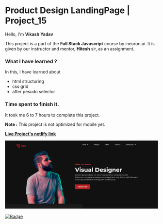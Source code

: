 # **Product Design LandingPage | Project_15**

Hello, I'm **Vikash Yadav** 

This project is a part of the **Full Stack Javascript** course by ineuron.ai. It is given by our instructor and mentor, **Hitesh** sir,  as an assignment.


### **What I have learned ?**

In this, I have learned about

- html structuring
- css grid
- after pesudo selector

### **Time spent to finish it.**

It took me 6 to 7 hours to complete this project.

**Note :** This project is not optimized for mobile yet.

**[Live Project's netlify link](https://product-design-project-15.netlify.app/ "Project link")**

[![Project ScreenShot](./image/completed-project-15.png)](https://product-design-project-15.netlify.app/ "Project link")


[![Badge](https://img.shields.io/badge/Project__15-Product%20Design%20LandingPage-yellow)](https://product-design-project-15.netlify.app/ "Project link")